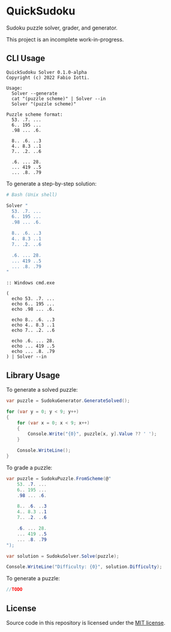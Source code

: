 QuickSudoku
===========

Sudoku puzzle solver, grader, and generator.

This project is an incomplete work-in-progress.


## CLI Usage

```plaintext
QuickSudoku Solver 0.1.0-alpha
Copyright (c) 2022 Fabio Iotti.

Usage:
  Solver --generate
  cat "(puzzle scheme)" | Solver --in
  Solver "(puzzle scheme)"

Puzzle scheme format:
  53. .7. ...
  6.. 195 ...
  .98 ... .6.

  8.. .6. ..3
  4.. 8.3 ..1
  7.. .2. ..6

  .6. ... 28.
  ... 419 ..5
  ... .8. .79
```

To generate a step-by-step solution:

```bash
# Bash (Unix shell)

Solver "
  53. .7. ...
  6.. 195 ...
  .98 ... .6.

  8.. .6. ..3
  4.. 8.3 ..1
  7.. .2. ..6

  .6. ... 28.
  ... 419 ..5
  ... .8. .79
"
```

```batch
:: Windows cmd.exe

(
  echo 53. .7. ...
  echo 6.. 195 ...
  echo .98 ... .6.

  echo 8.. .6. ..3
  echo 4.. 8.3 ..1
  echo 7.. .2. ..6

  echo .6. ... 28.
  echo ... 419 ..5
  echo ... .8. .79
) | Solver --in
```


## Library Usage

To generate a solved puzzle:

```csharp
var puzzle = SudokuGenerator.GenerateSolved();

for (var y = 0; y < 9; y++)
{
    for (var x = 0; x < 9; x++)
    {
        Console.Write("{0}", puzzle[x, y].Value ?? ' ');
    }

    Console.WriteLine();
}
```

To grade a puzzle:

```csharp
var puzzle = SudokuPuzzle.FromScheme(@"
    53. .7. ...
    6.. 195 ...
    .98 ... .6.

    8.. .6. ..3
    4.. 8.3 ..1
    7.. .2. ..6

    .6. ... 28.
    ... 419 ..5
    ... .8. .79
");

var solution = SudokuSolver.Solve(puzzle);

Console.WriteLine("Difficulty: {0}", solution.Difficulty);
```

To generate a puzzle:

```csharp
//TODO
```


## License

Source code in this repository is licensed under the [MIT license](LICENSE).
